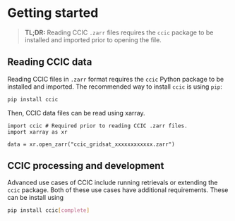 # Getting started

> **TL;DR:** Reading CCIC ``.zarr`` files requires the ``ccic`` package to be installed and imported prior to opening the file.

## Reading CCIC data

Reading CCIC files in ``.zarr`` format requires the ``ccic`` Python package to be installed and imported. The recommended way to install ``ccic`` is using ``pip``:

```bash
pip install ccic
```

Then, CCIC data files can be read using xarray. 

```
import ccic # Required prior to reading CCIC .zarr files.
import xarray as xr

data = xr.open_zarr("ccic_gridsat_xxxxxxxxxxxx.zarr")
```

## CCIC processing and development

Advanced use cases of CCIC include running retrievals or extending the ``ccic`` package. Both of these use cases have additional requirements. These can be install using

```bash
pip install ccic[complete]
```
